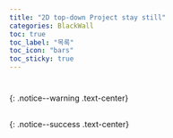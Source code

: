 ```yaml
---
title: "2D top-down Project stay still"
categories: BlackWall
toc: true
toc_label: "목록"
toc_icon: "bars"
toc_sticky: true
---
```


# 
{: .notice--warning .text-center}

## 
{: .notice--success .text-center}

